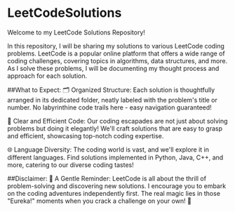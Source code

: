 # LeetCodeSolutions
Welcome to my LeetCode Solutions Repository!

In this repository, I will be sharing my solutions to various LeetCode coding problems. LeetCode is a popular online platform that offers a wide range of coding challenges, covering topics in algorithms, data structures, and more. As I solve these problems, I will be documenting my thought process and approach for each solution.

##What to Expect:
🗂️ Organized Structure: Each solution is thoughtfully arranged in its dedicated folder, neatly labeled with the problem's title or number. No labyrinthine code trails here - easy navigation guaranteed!

🧠 Clear and Efficient Code: Our coding escapades are not just about solving problems but doing it elegantly! We'll craft solutions that are easy to grasp and efficient, showcasing top-notch coding expertise.

🌐 Language Diversity: The coding world is vast, and we'll explore it in different languages. Find solutions implemented in Python, Java, C++, and more, catering to our diverse coding tastes!

##Disclaimer:
🤫 A Gentle Reminder: LeetCode is all about the thrill of problem-solving and discovering new solutions. I encourage you to embark on the coding adventures independently first. The real magic lies in those "Eureka!" moments when you crack a challenge on your own! 🎯
